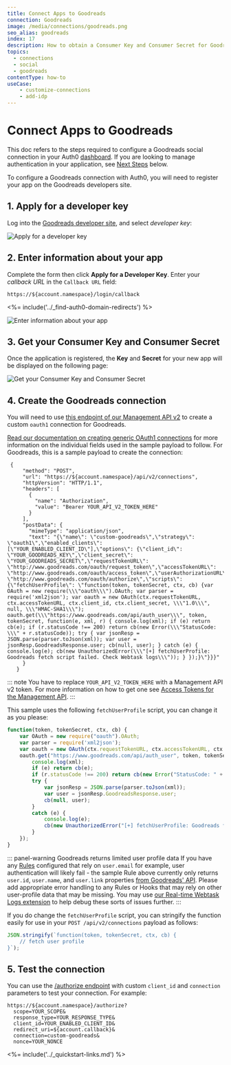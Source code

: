 ```yaml
---
title: Connect Apps to Goodreads
connection: Goodreads
image: /media/connections/goodreads.png
seo_alias: goodreads
index: 17
description: How to obtain a Consumer Key and Consumer Secret for Goodreads.
topics:
  - connections
  - social
  - goodreads
contentType: how-to
useCase:
    - customize-connections
    - add-idp
---
```

# Connect Apps to Goodreads

This doc refers to the steps required to configure a Goodreads social connection in your Auth0 [dashboard](${manage_url}). If you are looking to manage authentication in your application, see [Next Steps](#next-steps) below.

To configure a Goodreads connection with Auth0, you will need to register your app on the Goodreads developers site.

## 1. Apply for a developer key

Log into the [Goodreads developer site](https://www.goodreads.com/api), and select *developer key*:

![Apply for a developer key](/media/articles/connections/social/goodreads/goodreads-register-1.png)

## 2. Enter information about your app

Complete the form then click **Apply for a Developer Key**. Enter your <dfn data-key="callback">callback URL</dfn> in the `Callback URL` field:

```text
https://${account.namespace}/login/callback
```

<%= include('../_find-auth0-domain-redirects') %>

![Enter information about your app](/media/articles/connections/social/goodreads/goodreads-register-2.png)

## 3. Get your Consumer Key and Consumer Secret

Once the application is registered, the **Key** and **Secret** for your new app will be displayed on the following page:

![Get your Consumer Key and Consumer Secret](/media/articles/connections/social/goodreads/goodreads-register-3.png)

## 4. Create the Goodreads connection

You will need to use [this endpoint of our Management API v2](/api/management/v2#!/Connections/post_connections) to create a custom `oauth1` connection for Goodreads.

[Read our documentation on creating generic OAuth1 connections](/tutorials/adding-generic-oauth1-connection) for more information on the individual fields used in the sample payload to follow. For Goodreads, this is a sample payload to create the connection:

```har
 {
     "method": "POST",
     "url": "https://${account.namespace}/api/v2/connections",
     "httpVersion": "HTTP/1.1",
     "headers": [
       {
         "name": "Authorization",
         "value": "Bearer YOUR_API_V2_TOKEN_HERE"
       }
     ],
     "postData": {
       "mimeType": "application/json",
       "text": "{\"name\": \"custom-goodreads\",\"strategy\": \"oauth1\",\"enabled_clients\": [\"YOUR_ENABLED_CLIENT_ID\"],\"options\": {\"client_id\": \"YOUR_GOODREADS_KEY\",\"client_secret\": \"YOUR_GOODREADS_SECRET\",\"requestTokenURL\": \"http://www.goodreads.com/oauth/request_token\",\"accessTokenURL\": \"http://www.goodreads.com/oauth/access_token\",\"userAuthorizationURL\": \"http://www.goodreads.com/oauth/authorize\",\"scripts\": {\"fetchUserProfile\": \"function(token, tokenSecret, ctx, cb) {var OAuth = new require(\\\"oauth\\\").OAuth; var parser = require('xml2json'); var oauth = new OAuth(ctx.requestTokenURL, ctx.accessTokenURL, ctx.client_id, ctx.client_secret, \\\"1.0\\\", null, \\\"HMAC-SHA1\\\"); oauth.get(\\\"https://www.goodreads.com/api/auth_user\\\", token, tokenSecret, function(e, xml, r) { console.log(xml); if (e) return cb(e); if (r.statusCode !== 200) return cb(new Error(\\\"StatusCode: \\\" + r.statusCode)); try { var jsonResp = JSON.parse(parser.toJson(xml)); var user = jsonResp.GoodreadsResponse.user; cb(null, user); } catch (e) { console.log(e); cb(new UnauthorizedError(\\\"[+] fetchUserProfile: Goodreads fetch script failed. Check Webtask logs\\\")); } });}\"}}}"
     }
   }
 ```

::: note
You have to replace `YOUR_API_V2_TOKEN_HERE` with a Management API v2 token. For more information on how to get one see [Access Tokens for the Management API](/api/management/v2/tokens).
:::

This sample uses the following `fetchUserProfile` script, you can change it as you please:

```js
function(token, tokenSecret, ctx, cb) {
    var OAuth = new require("oauth").OAuth;
    var parser = require('xml2json');
    var oauth = new OAuth(ctx.requestTokenURL, ctx.accessTokenURL, ctx.client_id, ctx.client_secret, "1.0", null, "HMAC-SHA1");
    oauth.get("https://www.goodreads.com/api/auth_user", token, tokenSecret, function(e, xml, r) {
        console.log(xml);
        if (e) return cb(e);
        if (r.statusCode !== 200) return cb(new Error("StatusCode: " + r.statusCode));
        try {
            var jsonResp = JSON.parse(parser.toJson(xml));
            var user = jsonResp.GoodreadsResponse.user;
            cb(null, user);
        }
        catch (e) {
            console.log(e);
            cb(new UnauthorizedError("[+] fetchUserProfile: Goodreads fetch script failed. Check Webtask logs"));
        }
    });
}
```


::: panel-warning Goodreads returns limited user profile data
If you have any [Rules](/rules) configured that rely on `user.email` for example, user authentication will likely fail - the sample Rule above currently only returns `user.id`, `user.name`, and `user.link` properties [from Goodreads' API](https://www.goodreads.com/api/index#auth.user). Please add appropriate error handling to any Rules or Hooks that may rely on other user-profile data that may be missing. You may use [our Real-time Webtask Logs extension](/extensions/realtime-webtask-logs) to help debug these sorts of issues further.
:::

If you do change the `fetchUserProfile` script, you can stringify the function easily for use in your `POST /api/v2/connections` payload as follows:

```js
JSON.stringify(`function(token, tokenSecret, ctx, cb) {
    // fetch user profile
}`);
```

## 5. Test the connection

You can use the [/authorize endpoint](/api/authentication?shell#authorize-application) with custom `client_id` and `connection` parameters to test your connection. For example:

```text
https://${account.namespace}/authorize?
  scope=YOUR_SCOPE&
  response_type=YOUR_RESPONSE_TYPE&
  client_id=YOUR_ENABLED_CLIENT_ID&
  redirect_uri=${account.callback}&
  connection=custom-goodreads&
  nonce=YOUR_NONCE
```


<%= include('../_quickstart-links.md') %>
